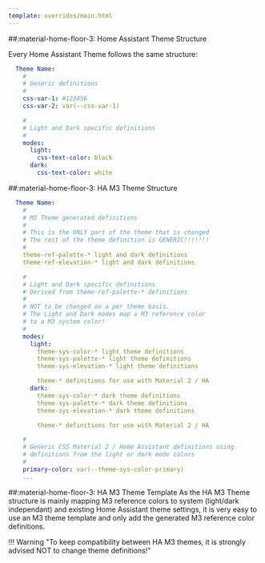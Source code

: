 ```yaml
---
template: overrides/main.html
---
```


##:material-home-floor-3: Home Assistant Theme Structure

Every Home Assistant Theme follows the same structure:

```yaml linenums="1" hl_lines="1 11"
  Theme Name:
    #
    # Generic definitions
    #
    css-var-1: #123456
    css-var-2: var(--css-var-1)

    #
    # Light and Dark specific definitions
    #
    modes:
      light:
        css-text-color: black
      dark:
        css-text-color: white
```

##:material-home-floor-3: HA M3 Theme Structure

```yaml linenums="1" hl_lines="1 19"
  Theme Name:
    #
    # M3 Theme generated definitions
    #
    # This is the ONLY part of the theme that is changed
    # The rest of the theme definition is GENERIC!!!!!!!
    #
    theme-ref-palette-* light and dark definitions
    theme-ref-elevation-* light and dark definitions

    #
    # Light and Dark specific definitions
    # Derived from theme-ref-palette-* definitions
    #
    # NOT to be changed on a per theme basis.
    # The Light and Dark modes map a M3 reference color
    # to a M3 system color!
    #
    modes:
      light:
        theme-sys-color-* light theme definitions
        theme-sys-palette-* light theme definitions
        theme-sys-elevation-* light theme definitions

        theme-* definitions for use with Material 2 / HA
      dark:
        theme-sys-color-* dark theme definitions
        theme-sys-palette-* dark theme definitions
        theme-sys-elevation-* dark theme definitions

        theme-* definitions for use with Material 2 / HA

    #
    # Generic CSS Material 2 / Home Assistant definitions using
    # definitions from the light or dark mode colors
    #
    primary-color: var(--theme-sys-color-primary)
    ...
```

##:material-home-floor-3: HA M3 Theme Template
As the HA M3 Theme structure is mainly mapping M3 reference colors to system (light/dark independant) and existing Home Assistant theme settings, it is very easy to use an M3 theme template and only add the generated M3 reference color definitions.

!!! Warning "To keep compatibility between HA M3 themes, it is strongly advised NOT to change theme definitions!"
